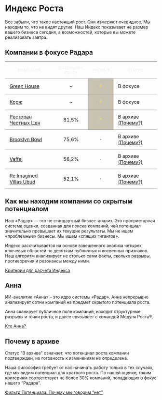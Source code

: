 # Индекс Роста 

Все забыли, что такое настоящий рост.
Они измеряют очевидное. Мы находим то, что не видят другие.
Наш Индекс показывает не размер вашего бизнеса сегодня, а возможностей, которые вы можете реализовать завтра.

## Компании в фокусе Радара

<style>
  .radar-table-html {
    width: 100%;
    border-collapse: separate;
    border-spacing: 0;
  }
  .radar-table-html th, .radar-table-html td {
    padding: 12px 15px;
    border-bottom: 1px solid rgba(82, 82, 89, 0.5);
  }
  .radar-table-html th {
    text-transform: uppercase;
    font-size: 12px;
    font-weight: 600;
    letter-spacing: 0.5px;
    color: rgba(235, 235, 245, 0.6);
  }
  .radar-table-html th:nth-child(2), .radar-table-html td:nth-child(2),
  .radar-table-html th:nth-child(3), .radar-table-html td:nth-child(3) {
    text-align: center;
  }
  .signal-active-symbol {
    color: #fde047; /* Более яркий, "электрический" желтый */
  }
  .signal-passive-symbol {
    color: #6b7280;
    font-weight: bold;
  }
  .highlight-signal-cell {
     background-color: rgba(74, 58, 6, 0.3); /* Глубокий, прозрачный золотой фон */
  }
</style>

<table class="radar-table-html">
  <thead>
    <tr>
      <th>Компания</th>
      <th>Потенциал<br>Роста</th>
      <th>Сигнал</th>
      <th>Статус</th>
    </tr>
  </thead>
  <tbody>
    <tr>
      <td><a href="https://grnhs.ru/">Green House</a></td>
      <td>~</td>
      <td class="highlight-signal-cell"><span class="signal-active-symbol">⚡</span></td>
      <td>В фокусе</td>
    </tr>
    <tr>
      <td><a href="https://korzhcoffee.ru/">Корж</a></td>
      <td>~</td>
      <td class="highlight-signal-cell"><span class="signal-active-symbol">⚡</span></td>
      <td>В фокусе</td>
    </tr>
    <tr>
      <td><a href="https://rchc.ru/">Ресторан Честных Цен</a></td>
      <td>81,5%</td>
      <td class="highlight-signal-cell"><span class="signal-active-symbol">⚡</span></td>
      <td>В архиве <a href="/radar/overview.html#почему-в-архиве">(Почему?)</a></td>
    </tr>
    <tr>
      <td><a href="https://brooklynbowl.ru/">Brooklyn Bowl</a></td>
      <td>75,6%</td>
      <td><span class="signal-passive-symbol">·</span></td>
      <td>В архиве <a href="/radar/overview.html#почему-в-архиве">(Почему?)</a></td>
    </tr>
    <tr>
      <td><a href="https://vaffel.ru/">Vaffel</a></td>
      <td>56,2%</td>
      <td><span class="signal-passive-symbol">·</span></td>
      <td>В архиве <a href="/radar/overview.html#почему-в-архиве">(Почему?)</a></td>
    </tr>
    <tr>
      <td><a href="https://reimaginedvillas.com/">Re:Imagined Villas Ubud</a></td>
      <td>52,1%</td>
      <td><span class="signal-passive-symbol">·</span></td>
      <td>В архиве <a href="/radar/overview.html#почему-в-архиве">(Почему?)</a></td>
    </tr>
  </tbody>
</table>



## Как мы находим компании со скрытым потенциалом
Наш «Радар» — это не стандартный бизнес-анализ. Это проприетарная система оценки, созданная для поиска компаний, чей потенциал значительно превышает их текущие результаты. Мы не ищем «проблемные» бизнесы. Мы ищем «спящих гигантов».

Индекс рассчитывается на основе взвешенного анализа четырех ключевых областей по десяткам публичных и косвенных признаков. Наш алгоритм анализирует не столько сами факты, сколько разрывы, противоречия и резонансы между ними.

[Критерии для расчёта Индекса](/radar/scale_index)

## Анна

ИИ-аналитик «Анна» – это ядро системы «Радар». Анна непрерывно анализирует сотни компаний на предмет скрытого потенциала роста. 

Анна сканирует публичное поле компаний, находит структурные разрывы и точки роста, и далее связывает с командой Модуля Роста®.

[Кто Анна?](/radar/who-is-anna)

## Почему в архиве

Статус "В архиве" означает, что потенциал роста компании подтвержден, но готовность к изменениям не определена.

Наша философия требует от нас начинать работу только в тех случаях, где мы видим потенциал для кратного роста. По нашей оценке, таким критериям соответствует не более 30% компаний, попадающих в фокус нашего “Радара”.

[Фильтр Потенциала: Почему мы говорим “нет”](/radar/filter)
